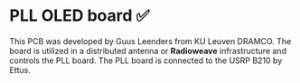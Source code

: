 # PLL OLED board ✅

This PCB was developed by Guus Leenders from KU Leuven DRAMCO.
The board is utilized in a distributed antenna or **Radioweave** infrastructure and controls the PLL board. 
The PLL board is connected to the USRP B210 by Ettus.
